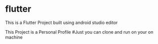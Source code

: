 # flutter

This is a Flutter Project built using android studio editor

This Project is a Personal Profile
#Just you can clone and run on your on machine